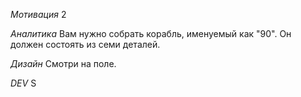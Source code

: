 *Мотивация*
2

*Аналитика*
Вам нужно собрать корабль, именуемый как "90". Он должен состоять из семи деталей.

*Дизайн*
Смотри на поле.

*DEV*
S